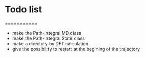 # Todo list
===========

* make the Path-Integral MD class
* make the Path-Integral State class
* make a directory by DFT calculation
* give the possibility to restart at the begining of the trajectory
